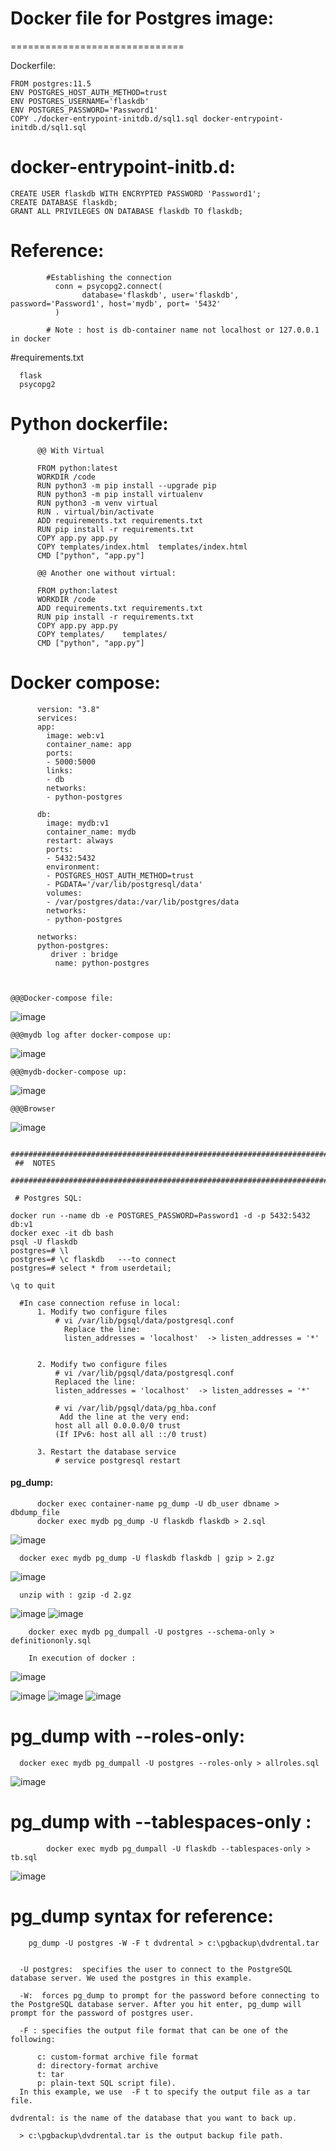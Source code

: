 


# Docker file for Postgres image:
  ==============================

Dockerfile:

    FROM postgres:11.5
    ENV POSTGRES_HOST_AUTH_METHOD=trust
    ENV POSTGRES_USERNAME='flaskdb'
    ENV POSTGRES_PASSWORD='Password1'
    COPY ./docker-entrypoint-initdb.d/sql1.sql docker-entrypoint-initdb.d/sql1.sql


docker-entrypoint-initb.d:
=========================


    CREATE USER flaskdb WITH ENCRYPTED PASSWORD 'Password1';
    CREATE DATABASE flaskdb;
    GRANT ALL PRIVILEGES ON DATABASE flaskdb TO flaskdb;






# Reference:

            #Establishing the connection
              conn = psycopg2.connect(
                    database='flaskdb', user='flaskdb', password='Password1', host='mydb', port= '5432'
              )

            # Note : host is db-container name not localhost or 127.0.0.1 in docker
         
#requirements.txt

      flask
      psycopg2
      



# Python dockerfile:

          @@ With Virtual
          
          FROM python:latest
          WORKDIR /code
          RUN python3 -m pip install --upgrade pip
          RUN python3 -m pip install virtualenv
          RUN python3 -m venv virtual
          RUN . virtual/bin/activate
          ADD requirements.txt requirements.txt
          RUN pip install -r requirements.txt
          COPY app.py app.py
          COPY templates/index.html  templates/index.html
          CMD ["python", "app.py"]
          
          @@ Another one without virtual:
          
          FROM python:latest
          WORKDIR /code
          ADD requirements.txt requirements.txt
          RUN pip install -r requirements.txt
          COPY app.py app.py
          COPY templates/    templates/
          CMD ["python", "app.py"]

 
# Docker compose:

          version: "3.8"
          services:
          app:
            image: web:v1
            container_name: app
            ports:
            - 5000:5000
            links:
            - db
            networks:
            - python-postgres

          db:
            image: mydb:v1
            container_name: mydb
            restart: always
            ports:
            - 5432:5432
            environment:
            - POSTGRES_HOST_AUTH_METHOD=trust
            - PGDATA='/var/lib/postgresql/data'
            volumes:
            - /var/postgres/data:/var/lib/postgres/data
            networks:
            - python-postgres

          networks:
          python-postgres:
             driver : bridge
              name: python-postgres
 
 
       
    @@@Docker-compose file:
![image](https://user-images.githubusercontent.com/54719289/106786604-bdb61b80-6674-11eb-9635-4351d52da726.png)


    @@@mydb log after docker-compose up:
![image](https://user-images.githubusercontent.com/54719289/106785508-78451e80-6673-11eb-9fe3-840d59611b17.png)

    @@@mydb-docker-compose up:
![image](https://user-images.githubusercontent.com/54719289/106785651-a165af00-6673-11eb-87cc-4715526c0152.png)

    @@@Browser
![image](https://user-images.githubusercontent.com/54719289/106787199-6f554c80-6675-11eb-8dcd-bc63b9f382a8.png)

 
     ######################################################################################################
     ##  NOTES
     ######################################################################################################
     
     # Postgres SQL:   

    docker run --name db -e POSTGRES_PASSWORD=Password1 -d -p 5432:5432 db:v1
    docker exec -it db bash
    psql -U flaskdb
    postgres=# \l
    postgres=# \c flaskdb   ---to connect
    postgres=# select * from userdetail;
    
    \q to quit

      #In case connection refuse in local:
          1. Modify two configure files
              # vi /var/lib/pgsql/data/postgresql.conf
                Replace the line:
                listen_addresses = 'localhost'  -> listen_addresses = '*'


          2. Modify two configure files
              # vi /var/lib/pgsql/data/postgresql.conf
              Replaced the line:
              listen_addresses = 'localhost'  -> listen_addresses = '*'
              
              # vi /var/lib/pgsql/data/pg_hba.conf
               Add the line at the very end:
              host all all 0.0.0.0/0 trust
              (If IPv6: host all all ::/0 trust) 
      
          3. Restart the database service
              # service postgresql restart

#### pg_dump:

          docker exec container-name pg_dump -U db_user dbname > dbdump_file
          docker exec mydb pg_dump -U flaskdb flaskdb > 2.sql
          
![image](https://user-images.githubusercontent.com/54719289/107149160-21925a00-697d-11eb-83d9-0e1ab59c7eea.png)


      docker exec mydb pg_dump -U flaskdb flaskdb | gzip > 2.gz

![image](https://user-images.githubusercontent.com/54719289/107150195-af247880-6982-11eb-8491-15d4f3a9e15a.png)

      unzip with : gzip -d 2.gz

![image](https://user-images.githubusercontent.com/54719289/107150335-530e2400-6983-11eb-9918-876e13dfbfe0.png)
![image](https://user-images.githubusercontent.com/54719289/107150353-68834e00-6983-11eb-91cc-2994359fdc7c.png)


        docker exec mydb pg_dumpall -U postgres --schema-only > definitiononly.sql
        
        In execution of docker :
        
![image](https://user-images.githubusercontent.com/54719289/107153252-75f40480-6992-11eb-924e-583d4a1011c2.png)

![image](https://user-images.githubusercontent.com/54719289/107153289-b3f12880-6992-11eb-9d46-aa593abb5867.png)
![image](https://user-images.githubusercontent.com/54719289/107153302-c66b6200-6992-11eb-944c-8cbd02adf6f5.png)
![image](https://user-images.githubusercontent.com/54719289/107153313-d84d0500-6992-11eb-8c94-8830f3fe99fb.png)


# pg_dump with --roles-only:

      docker exec mydb pg_dumpall -U postgres --roles-only > allroles.sql

![image](https://user-images.githubusercontent.com/54719289/107160889-08aa9880-69bf-11eb-9868-7887aab73159.png)



# pg_dump with --tablespaces-only :

            docker exec mydb pg_dumpall -U flaskdb --tablespaces-only > tb.sql

![image](https://user-images.githubusercontent.com/54719289/107160946-5fb06d80-69bf-11eb-86f3-97f57ee58b80.png)


#  pg_dump syntax for reference:


        pg_dump -U postgres -W -F t dvdrental > c:\pgbackup\dvdrental.tar


      -U postgres:  specifies the user to connect to the PostgreSQL database server. We used the postgres in this example.

      -W:  forces pg_dump to prompt for the password before connecting to the PostgreSQL database server. After you hit enter, pg_dump will prompt for the password of postgres user.

      -F : specifies the output file format that can be one of the following:

          c: custom-format archive file format
          d: directory-format archive
          t: tar
          p: plain-text SQL script file).
      In this example, we use  -F t to specify the output file as a tar file.

    dvdrental: is the name of the database that you want to back up.

      > c:\pgbackup\dvdrental.tar is the output backup file path.



        
